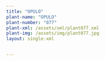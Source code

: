 ```yaml
---
title: "OPULO"
plant-name: "OPULO"
plant-number: "077"
plant-xml: /assets/xml/plant077.xml
plant-img: /assets/img/plant077.jpg
layout: single-xml


---
```


